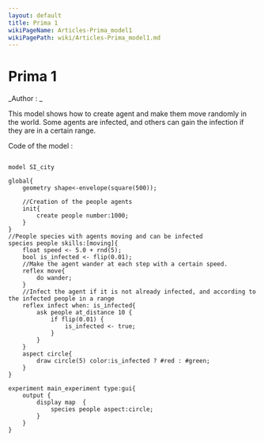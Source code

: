 ```yaml
---
layout: default
title: Prima 1
wikiPageName: Articles-Prima_model1
wikiPagePath: wiki/Articles-Prima_model1.md
---
```

[//]: # (keyword|concept_skill)
# Prima 1


_Author : _

This model shows how to create agent and make them move randomly in the world. Some agents are infected, and others can gain the infection if they are in a certain range.


Code of the model : 

```

model SI_city

global{
	geometry shape<-envelope(square(500));
	
	//Creation of the people agents
	init{
		create people number:1000;
	}
}
//People species with agents moving and can be infected
species people skills:[moving]{		
	float speed <- 5.0 + rnd(5);
	bool is_infected <- flip(0.01);
	//Make the agent wander at each step with a certain speed.
	reflex move{
		do wander;
	}
	//Infect the agent if it is not already infected, and according to the infected people in a range
	reflex infect when: is_infected{
		ask people at_distance 10 {
			if flip(0.01) {
				is_infected <- true;
			}
		}
	}
	aspect circle{
		draw circle(5) color:is_infected ? #red : #green;
	}
}

experiment main_experiment type:gui{
	output {
		display map  {
			species people aspect:circle;			
		}
	}
}
```
